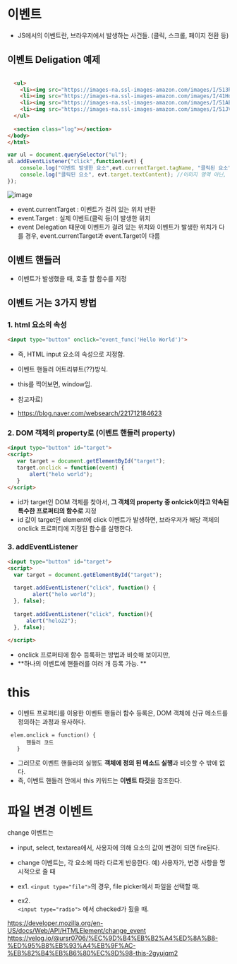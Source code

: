 # 이벤트

- JS에서의 이벤트란, 브라우저에서 발생하는 사건들. (클릭, 스크롤, 페이지 전환 등)



## 이벤트 Deligation 예제

```html
 
  <ul>
    <li><img src="https://images-na.ssl-images-amazon.com/images/I/513hgSybYgL._AC_SY400_.jpg" class="product-image" >A1</li>
    <li><img src="https://images-na.ssl-images-amazon.com/images/I/41HoczBHr2L._AC_SY400_.jpg" class="product-image" >A2</li>
    <li><img src="https://images-na.ssl-images-amazon.com/images/I/51AEI3isFiL._AC_SY400_.jpg" class="product-image" >A3</li>
    <li><img src="https://images-na.ssl-images-amazon.com/images/I/51JVp8YV3ZL._AC_SY400_.jpg" class="product-image" >A4</li>
  </ul>
  
  <section class="log"></section>
</body>
</html>
```

```javascript
var ul = document.querySelector("ul");
ul.addEventListener("click",function(evt) {
    console.log("이벤트 발생한 요소",evt.currentTarget.tagName, "클릭된 요소", evt.target.tagName);
    console.log("클릭된 요소", evt.target.textContent); //이미지 영역 아닌, 글자 영역 클릭했을 때 텍스트 요소 들고오기
});
```
![image](https://user-images.githubusercontent.com/15938354/130775749-802d5aaa-49c8-4991-8cff-b61acc6550a7.png)


- event.currentTarget : 이벤트가 걸려 있는 위치 반환
- event.Target : 실제 이벤트(클릭 등)이 발생한 위치
- event Delegation 때문에 이벤트가 걸려 있는 위치와 이벤트가 발생한 위치가 다를 경우, event.currentTarget과 event.Target이 다름

## 이벤트 핸들러
- 이벤트가 발생했을 때, 호출 할 함수를 지정 



## 이벤트 거는 3가지 방법


### 1. html 요소의 속성  
```html
<input type="button" onclick="event_func('Hello World')"> 
```


- 즉, HTML input 요소의 속성으로 지정함. 
- 이벤트 핸들러 어트리뷰트(??)방식.
- this를 찍어보면, window임.

- 참고자료)
- https://blog.naver.com/websearch/221712184623

### 2. DOM 객체의 property로  (이벤트 핸들러 property)

```html
<input type="button" id="target">
<script>
   var target = document.getElementById("target");
   target.onclick = function(event) {
       alert("helo world"); 
   }
</script>
```

- id가 target인 DOM 객체를 찾아서, **그 객체의 property 중 onlcick이라고 약속된 특수한 프로퍼티의 함수로** 지정
- id 값이 target인 element에 click 이벤트가 발생하면, 브라우저가 해당 객체의 onclick 프로퍼티에 지정된 함수를 실행한다.


### 3. addEventListener

```html
<input type="button" id="target">
<script>
  var target = document.getElementById("target");
   
  target.addEventListener("click", function() {
        alert("helo world");
  }, false);
   
  target.addEventListener("click", function(){
      alert("helo22");
  }, false);
   
</script>
```
- onclick 프로퍼티에 함수 등록하는 방법과 비슷해 보이지만,
- **하나의 이벤트에 핸들러를 여러 개 등록 가능. **



# this
- 이벤트 프로퍼티를 이용한 이벤트 핸들러 함수 등록은, DOM 객체에 신규 메소드를 정의하는 과정과 유사하다.

```
 elem.onclick = function() {
      핸들러 코드
   }
```

- 그러므로 이벤트 핸들러의 실행도 **객체에 정의 된 메소드 실행**과 비슷할 수 밖에 없다.
- 즉, 이벤트 핸들러 안에서 this 키워드는 **이벤트 타깃**을 참조한다.


# 파일 변경 이벤트

change 이벤트는 
 - input, select, textarea에서, 사용자에 의해 요소의 값이 변경이 되면 fire된다. 

 - change 이벤트는, 각 요소에 따라 다르게 반응한다. 
 예) 사용자가, 변경 사항을 명시적으로 줄 때 
  - ex1.  ```<input type="file">```의 경우, file picker에서 파일을 선택할 때. 
  - ex2.  
 ```<input type="radio">```
  에서 checked가 됬을 때. 




https://developer.mozilla.org/en-US/docs/Web/API/HTMLElement/change_event
https://velog.io/@ursr0706/%EC%9D%B4%EB%B2%A4%ED%8A%B8-%ED%95%B8%EB%93%A4%EB%9F%AC-%EB%82%B4%EB%B6%80%EC%9D%98-this-2gyujqm2

